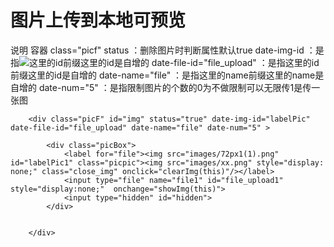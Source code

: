 # 图片上传到本地可预览


说明
容器 class="picf"
status                       ：删除图片时判断属性默认true
date-img-id                  ：是指<img src="images/72px1(1).png"  id="labelPic1" class="picpic">这里的id前缀这里的id是自增的
date-file-id="file_upload"   ：是指<input type="file" name="file1" id="file_upload1"  style="display:none;"  onchange="showImg(this)">这里的id前缀这里的id是自增的
date-name="file"             ：是指<input type="file" name="file1" id="file_upload1"  style="display:none;"  onchange="showImg(this)">这里的name前缀这里的name是自增的
date-num="5"                 ：是指限制图片的个数的0为不做限制可以无限传1是传一张图

		<div class="picF" id="img" status="true" date-img-id="labelPic" date-file-id="file_upload" date-name="file" date-num="5" >
		
			<div class="picBox">
				<label for="file"><img src="images/72px1(1).png"  id="labelPic1" class="picpic"><img src="images/xx.png" style="display: none;" class="close_img" onclick="clearImg(this)"/></label>
				<input type="file" name="file1" id="file_upload1"  style="display:none;"  onchange="showImg(this)">
				<input type="hidden" id="hidden">
			</div>
			
			
		</div>

	
